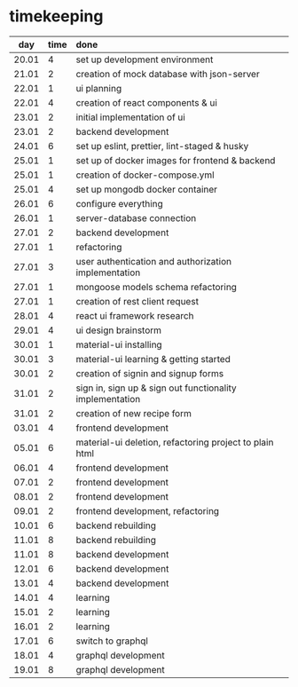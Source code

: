 # timekeeping

|  day  | time | done                                                     |
| :---: | :--- | :------------------------------------------------------- |
| 20.01 | 4    | set up development environment                           |
| 21.01 | 2    | creation of mock database with json-server               |
| 22.01 | 1    | ui planning                                              |
| 22.01 | 4    | creation of react components & ui                        |
| 23.01 | 2    | initial implementation of ui                             |
| 23.01 | 2    | backend development                                      |
| 24.01 | 6    | set up eslint, prettier, lint-staged & husky             |
| 25.01 | 1    | set up of docker images for frontend & backend           |
| 25.01 | 1    | creation of docker-compose.yml                           |
| 25.01 | 4    | set up mongodb docker container                          |
| 26.01 | 6    | configure everything                                     |
| 26.01 | 1    | server-database connection                               |
| 27.01 | 2    | backend development                                      |
| 27.01 | 1    | refactoring                                              |
| 27.01 | 3    | user authentication and authorization implementation     |
| 27.01 | 1    | mongoose models schema refactoring                       |
| 27.01 | 1    | creation of rest client request                          |
| 28.01 | 4    | react ui framework research                              |
| 29.01 | 4    | ui design brainstorm                                     |
| 30.01 | 1    | material-ui installing                                   |
| 30.01 | 3    | material-ui learning & getting started                   |
| 30.01 | 2    | creation of signin and signup forms                      |
| 31.01 | 2    | sign in, sign up & sign out functionality implementation |
| 31.01 | 2    | creation of new recipe form                              |
| 03.01 | 4    | frontend development                                     |
| 05.01 | 6    | material-ui deletion, refactoring project to plain html  |
| 06.01 | 4    | frontend development                                     |
| 07.01 | 2    | frontend development                                     |
| 08.01 | 2    | frontend development                                     |
| 09.01 | 2    | frontend development, refactoring                        |
| 10.01 | 6    | backend rebuilding                                       |
| 11.01 | 8    | backend rebuilding                                       |
| 11.01 | 8    | backend development                                      |
| 12.01 | 6    | backend development                                      |
| 13.01 | 4    | backend development                                      |
| 14.01 | 4    | learning                                                 |
| 15.01 | 2    | learning                                                 |
| 16.01 | 2    | learning                                                 |
| 17.01 | 6    | switch to graphql                                        |
| 18.01 | 4    | graphql development                                      |
| 19.01 | 8    | graphql development                                      |
